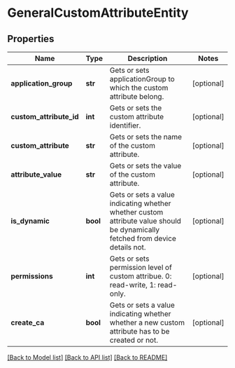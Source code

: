 # GeneralCustomAttributeEntity

## Properties
Name | Type | Description | Notes
------------ | ------------- | ------------- | -------------
**application_group** | **str** | Gets or sets applicationGroup to which the custom attribute belong. | [optional] 
**custom_attribute_id** | **int** | Gets or sets the custom attribute identifier. | [optional] 
**custom_attribute** | **str** | Gets or sets the name of the custom attribute. | [optional] 
**attribute_value** | **str** | Gets or sets the value of the custom attribute. | [optional] 
**is_dynamic** | **bool** | Gets or sets a value indicating whether whether custom attribute value should be dynamically fetched from device details not. | [optional] 
**permissions** | **int** | Gets or sets permission level of custom attribue. 0: read-write, 1: read-only. | [optional] 
**create_ca** | **bool** | Gets or sets a value indicating whether whether a new custom attribute has to be created or not. | [optional] 

[[Back to Model list]](../README.md#documentation-for-models) [[Back to API list]](../README.md#documentation-for-api-endpoints) [[Back to README]](../README.md)


